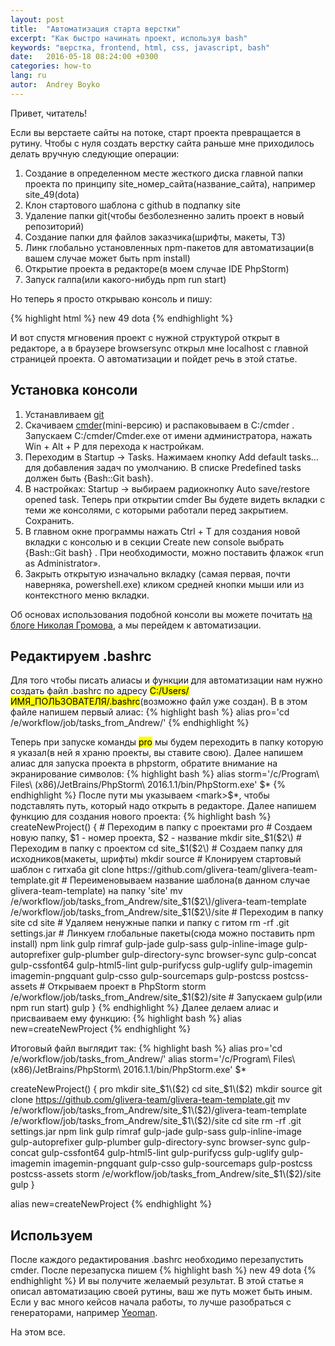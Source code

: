 ```yaml
---
layout: post
title:  "Автоматизация старта верстки"
excerpt: "Как быстро начинать проект, используя bash"
keywords: "верстка, frontend, html, css, javascript, bash"
date:   2016-05-18 08:24:00 +0300
categories: how-to
lang: ru
autor:  Andrey Boyko
---
```

Привет, читатель!

Если вы верстаете сайты на потоке, старт проекта превращается в рутину. Чтобы с нуля создать верстку сайта раньше мне приходилось делать вручную следующие операции:

1. Создание в определенном месте жесткого диска главной папки проекта по принципу site_номер_сайта(название_сайта), например site_49(dota)
2. Клон стартового шаблона с github в подпапку site
3. Удаление папки git(чтобы безболезненно залить проект в новый репозиторий)
4. Создание папки для файлов заказчика(шрифты, макеты, ТЗ)
5. Линк глобально установленных npm-пакетов для автоматизации(в вашем случае может быть npm install)
6. Открытие проекта в редакторе(в моем случае IDE PhpStorm)
7. Запуск галпа(или какого-нибудь npm run start)

Но теперь я просто открываю консоль и пишу:

{% highlight html %}
new 49 dota
{% endhighlight %}

И вот спустя мгновения проект с нужной структурой открыт в редакторе, а в браузере browsersync открыл мне localhost с главной страницей проекта.
О автоматизации и пойдет речь в этой статье.

## Установка консоли
1. Устанавливаем <a href="https://git-scm.com/download/win" target="_blank">git</a>
2. Скачиваем <a href="http://cmder.net">cmder</a>(mini-версию) и распаковываем в C:/cmder . Запускаем C:/cmder/Cmder.exe от имени администратора, нажать Win + Alt + P для перехода к настройкам.
3. Переходим в Startup → Tasks. Нажимаем кнопку Add default tasks... для добавления задач по умолчанию. В списке Predefined tasks должен быть {Bash::Git bash}.
4. В настройках: Startup → выбираем радиокнопку Auto save/restore opened task. Теперь при открытии cmder Вы будете видеть вкладки с теми же консолями, с которыми работали перед закрытием. Сохранить.
5. В главном окне программы нажать Ctrl + T для создания новой вкладки с консолью и в секции Create new console выбрать {Bash::Git bash} . При необходимости, можно поставить флажок «run as Administrator».
6. Закрыть открытую изначально вкладку (самая первая, почти наверняка, powershell.exe) кликом средней кнопки мыши или из контекстного меню вкладки.

Об основах использования подобной консоли вы можете почитать <a href="http://nicothin.pro/page/console-windows" target="_blank">на блоге Николая Громова</a>, а мы перейдем к автоматизации.

## Редактируем .bashrc

Для того чтобы писать алиасы и функции для автоматизации нам нужно создать файл .bashrc по адресу <mark>C:/Users/ИМЯ_ПОЛЬЗОВАТЕЛЯ/.bashrc</mark>(возможно файл уже создан). В в этом файле напишем первый алиас:
{% highlight bash %}
alias pro='cd /e/workflow/job/tasks_from_Andrew/'
{% endhighlight %}

Теперь при запуске команды <mark>pro</mark> мы будем переходить в папку которую я указал(в ней я храню проекты, вы ставите свою). Далее напишем алиас для запуска проекта в phpstorm, обратите внимание на экранирование символов:
{% highlight bash %}
alias storm='/c/Program\ Files\ \(x86\)/JetBrains/PhpStorm\ 2016.1.1/bin/PhpStorm.exe' $*
{% endhighlight %}
После пути мы указываем <mark>$*</mark>, чтобы подставлять путь, который надо открыть в редакторе. Далее напишем функцию для создания нового проекта:
{% highlight bash %}
createNewProject() {
    # Переходим в папку с проектами
    pro
    # Создаем новую папку, $1 - номер проекта, $2 - название
    mkdir site_$1\($2\)
    # Переходим в папку с проектом
    cd site_$1\($2\)
    # Создаем папку для исходников(макеты, шрифты)
    mkdir source
    # Клонируем стартовый шаблон с гитхаба
    git clone https://github.com/glivera-team/glivera-team-template.git
    # Переименовываем название шаблона(в данном случае glivera-team-template) на папку 'site'
    mv /e/workflow/job/tasks_from_Andrew/site_$1\($2\)/glivera-team-template /e/workflow/job/tasks_from_Andrew/site_$1\($2\)/site
    # Переходим в папку site
    cd site
    # Удаляем ненужные папки и папку с гитом
    rm -rf .git settings.jar
    # Линкуем глобальные пакеты(сюда можно поставить npm install)
    npm link gulp rimraf gulp-jade gulp-sass gulp-inline-image gulp-autoprefixer gulp-plumber gulp-directory-sync browser-sync gulp-concat gulp-cssfont64 gulp-html5-lint gulp-purifycss gulp-uglify gulp-imagemin imagemin-pngquant gulp-csso gulp-sourcemaps gulp-postcss postcss-assets
    # Открываем проект в PhpStorm
    storm /e/workflow/job/tasks_from_Andrew/site_$1\($2\)/site
    # Запускаем gulp(или npm run start)
    gulp
}
{% endhighlight %}
Далее делаем алиас и присваиваем ему функцию:
{% highlight bash %}
alias new=createNewProject
{% endhighlight %}

Итоговый файл выглядит так:
{% highlight bash %}
alias pro='cd /e/workflow/job/tasks_from_Andrew/'
alias storm='/c/Program\ Files\ \(x86\)/JetBrains/PhpStorm\ 2016.1.1/bin/PhpStorm.exe' $*

createNewProject() {
    pro
    mkdir site_$1\($2\)
    cd site_$1\($2\)
    mkdir source
    git clone https://github.com/glivera-team/glivera-team-template.git
    mv /e/workflow/job/tasks_from_Andrew/site_$1\($2\)/glivera-team-template /e/workflow/job/tasks_from_Andrew/site_$1\($2\)/site
    cd site
    rm -rf .git settings.jar
    npm link gulp rimraf gulp-jade gulp-sass gulp-inline-image gulp-autoprefixer gulp-plumber gulp-directory-sync browser-sync gulp-concat gulp-cssfont64 gulp-html5-lint gulp-purifycss gulp-uglify gulp-imagemin imagemin-pngquant gulp-csso gulp-sourcemaps gulp-postcss postcss-assets
    storm /e/workflow/job/tasks_from_Andrew/site_$1\($2\)/site
    gulp
}

alias new=createNewProject
{% endhighlight %}

## Используем

После каждого редактирования .bashrc необходимо перезапустить cmder. После перезапуска пишем
{% highlight bash %}
new 49 dota
{% endhighlight %}
И вы получите желаемый результат. В этой статье я описал автоматизацию своей рутины, ваш же путь может быть иным. Если у вас много кейсов начала работы, то лучше разобраться с генераторами, например <a href="http://yeoman.io/" target="_blank">Yeoman</a>.

На этом все.